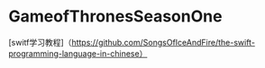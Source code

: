 # GameofThronesSeasonOne

[switf学习教程]（https://github.com/SongsOfIceAndFire/the-swift-programming-language-in-chinese）
